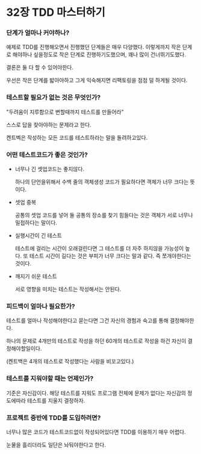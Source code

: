 32장 TDD 마스터하기
=

### 단계가 얼마나 커야하나?

예제로 TDD를 진행해오면서 진행했던 단계들은 매우 다양했다. 이렇게까지 작은 단계로 해야하나 싶을정도로 작은 단계로 진행하기도했으며, 꽤나 많이 건너뛰기도했다.

결론은 둘 다 할 수 있어야한다.

우선은 작은 단계를 밟아야하고 그게 익숙해지면 리팩토링을 점점 덜 하게될 것이다.

### 테스트할 필요가 없는 것은 무엇인가?

"두려움이 지루함으로 변할때까지 테스트를 만들어라"

스스로 답을 찾아야하는 문제라고 한다.

켄트벡은 작성하는 모든 코드를 테스트하라는 말을 돌려하고있다.

### 어떤 테스트코드가 좋은 것인가?

- 너무나 긴 셋업코드는 좋지않다.

    하나의 단언을위해서 수백 줄의 객체생성 코드가 필요하다면 객체가 너무 크다는 뜻이다.

- 셋업 중복

    공통의 셋업 코드를 넣어 둘 공통의 장소를 찾기 힘들다는 것은 객체가 서로 너무나 밀접하다는 말이다.

- 실행시간이 긴 테스트

    테스트에 걸리는 시간이 오래걸린다면 그 테스트를 더 자주 하지않을 가능성이 높다. 또 테스트 시간이 길다는 것은 부피가 너무 크다는 말과 같다. 즉 쪼개야한다는 것이다.

- 깨지기 쉬운 테스트

    서로 영향을 미치는 테스트는 작성해서는 안된다.

### 피드백이 얼마나 필요한가?

테스트를 얼마나 작성해야한다고 묻는다면 그건 자신의 경험과 숙고를 통해 결정해야한다.

하나의 문제로 4개만의 테스트로 작성을 하던 60개의 테스트로 작성을 하건 자신이 결정해야할일이다.

(켄트백은 4개의 테스트로 작성했다는 사람을 비꼬고있다.)

### 테스트를 지워야할 때는 언제인가?

기준은 자신감이다. 해당 테스트를 지워도 프로그램 전체에 문제가 없다는 자신감의 정도에따라 테스트를 지울지 결정하자.

### 프로젝트 중반에 TDD를 도입하려면?

너무나 많은 코드가 테스트코드없이 작성되어있다면 TDD를 이용하기 매우 어렵다.

눈물을 흘리더라도 일단은 놔둬야한다고 한다.